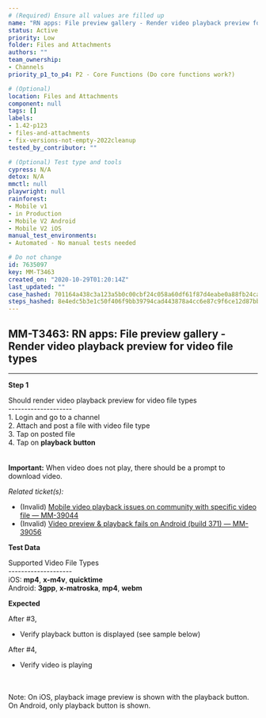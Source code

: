 ```yaml
---
# (Required) Ensure all values are filled up
name: "RN apps: File preview gallery - Render video playback preview for video file types"
status: Active
priority: Low
folder: Files and Attachments
authors: ""
team_ownership:
- Channels
priority_p1_to_p4: P2 - Core Functions (Do core functions work?)

# (Optional)
location: Files and Attachments
component: null
tags: []
labels:
- 1.42-p123
- files-and-attachments
- fix-versions-not-empty-2022cleanup
tested_by_contributor: ""

# (Optional) Test type and tools
cypress: N/A
detox: N/A
mmctl: null
playwright: null
rainforest:
- Mobile v1
- in Production
- Mobile V2 Android
- Mobile V2 iOS
manual_test_environments:
- Automated - No manual tests needed

# Do not change
id: 7635097
key: MM-T3463
created_on: "2020-10-29T01:20:14Z"
last_updated: ""
case_hashed: 701164a438c3a123a5b0c00cbf24c058a60df61f87d4eabe0a88fb24ca97c262fac8698d793b913ff3200b9b42bd8bbf
steps_hashed: 8e4edc5b3e1c50f406f9bb39794cad443878a4cc6e87c9f6ce12d87bb284762f1a70eee94a7a14fd8b8b8b326aa28430
---
```


<!-- (Auto-generated) Based on frontmatter's "key" and "name" -->

## MM-T3463: RN apps: File preview gallery - Render video playback preview for video file types

---

**Step 1**

Should render video playback preview for video file types\
\--------------------\
1\. Login and go to a channel\
2\. Attach and post a file with video file type\
3\. Tap on posted file\
4\. Tap on **playback button**\
\
\
**Important:** When video does not play, there should be a prompt to download video.

_Related ticket(s):_

- (Invalid) [Mobile video playback issues on community with specific video file — MM-39044](https://mattermost.atlassian.net/browse/MM-39044)
- (Invalid) [Video preview & playback fails on Android (build 371) — MM-39056](https://mattermost.atlassian.net/browse/MM-39056)

**Test Data**

Supported Video File Types\
\--------------------\
iOS: **mp4**, **x-m4v**, **quicktime**\
Android: **3gpp**, **x-matroska**, **mp4**, **webm**

**Expected**

After #3,

- Verify playback button is displayed (see sample below)

After #4,

- Verify video is playing

\
\
Note: On iOS, playback image preview is shown with the playback button. On Android, only playback button is shown.
